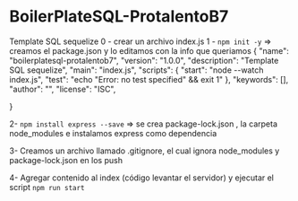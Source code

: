 # BoilerPlateSQL-ProtalentoB7

Template SQL sequelize
0 - crear un archivo index.js
1 - `npm init -y` => creamos el package.json y lo editamos con la info que queriamos
{
"name": "boilerplatesql-protalentob7",
"version": "1.0.0",
"description": "Template SQL sequelize",
"main": "index.js",
"scripts": {
"start": "node --watch index.js",
"test": "echo \"Error: no test specified\" && exit 1"
},
"keywords": [],
"author": "",
"license": "ISC",

}

2- `npm install express --save` => se crea package-lock.json , la carpeta node_modules e instalamos express como dependencia

3- Creamos un archivo llamado .gitignore, el cual ignora node_modules y package-lock.json en los push

4- Agregar contenido al index (código levantar el servidor) y ejecutar el script `npm run start`